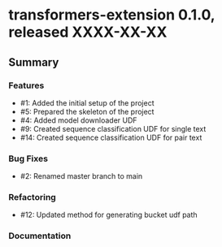 # transformers-extension 0.1.0, released XXXX-XX-XX


## Summary


### Features

  - #1: Added the initial setup of the project
  - #5: Prepared the skeleton of the project
  - #4: Added model downloader UDF 
  - #9: Created sequence classification UDF for single text
  - #14: Created sequence classification UDF for pair text
  
### Bug Fixes

  - #2: Renamed master branch to main

### Refactoring

 - #12: Updated method for generating bucket udf path

### Documentation

  